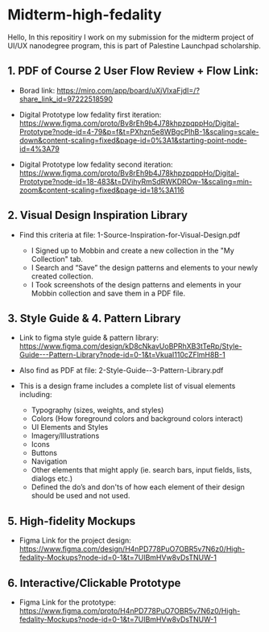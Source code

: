 # Midterm-high-fedality

Hello, 
In this repositiry I work on my submission for the midterm project of UI/UX nanodegree program, this is part of Palestine Launchpad scholarship.

## 1. PDF of Course 2 User Flow Review + Flow Link:

- Borad link: https://miro.com/app/board/uXjVIxaFjdI=/?share_link_id=97222518590 

- Digital Prototype low fedality first iteration: https://www.figma.com/proto/Bv8rEh9b4J78khpzpqppHo/Digital-Prototype?node-id=4-79&p=f&t=PXhzn5e8WBgcPlhB-1&scaling=scale-down&content-scaling=fixed&page-id=0%3A1&starting-point-node-id=4%3A79 

- Digital Prototype low fedality second iteration: https://www.figma.com/proto/Bv8rEh9b4J78khpzpqppHo/Digital-Prototype?node-id=18-483&t=DVihyRmSdRWKDROw-1&scaling=min-zoom&content-scaling=fixed&page-id=18%3A116

## 2. Visual Design Inspiration Library

- Find this criteria at file: 1-Source-Inspiration-for-Visual-Design.pdf 

    - I Signed up to Mobbin and create a new collection in the "My Collection" tab.
    - I Search and “Save” the design patterns and elements to your newly created collection.
    - I Took screenshots of the design patterns and elements in your Mobbin collection and save them in a PDF file.

## 3. Style Guide & 4. Pattern Library

- Link to figma style guide & pattern library: https://www.figma.com/design/kD8cNkavUoBPRhXB3tTeRp/Style-Guide---Pattern-Library?node-id=0-1&t=VkuaI110cZFlmH8B-1

- Also find as PDF at file: 2-Style-Guide--3-Pattern-Library.pdf

- This is a design frame includes a complete list of visual elements including:
    - Typography (sizes, weights, and styles)
    - Colors (How foreground colors and background colors interact)
    - UI Elements and Styles
    - Imagery/Illustrations
    - Icons
    - Buttons
    - Navigation
    - Other elements that might apply (ie. search bars, input fields, lists, dialogs etc.)
    - Defined the do’s and don'ts of how each element of their design should be used and not used.

## 5. High-fidelity Mockups

- Figma Link for the project design:  https://www.figma.com/design/H4nPD778PuO7OBR5v7N6z0/High-fedality-Mockups?node-id=0-1&t=7UIBmHVw8vDsTNUW-1

## 6. Interactive/Clickable Prototype

- Figma Link for the prototype: https://www.figma.com/proto/H4nPD778PuO7OBR5v7N6z0/High-fedality-Mockups?node-id=0-1&t=7UIBmHVw8vDsTNUW-1

